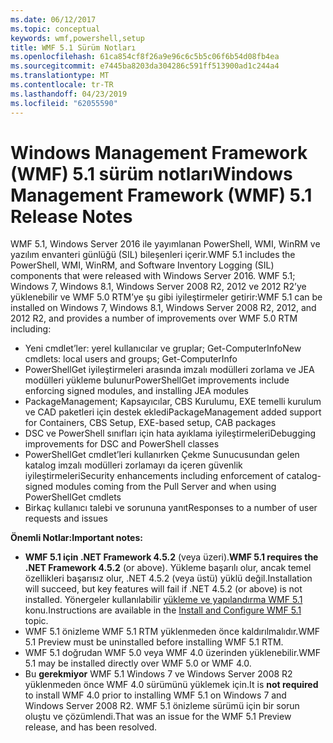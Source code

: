 ```yaml
---
ms.date: 06/12/2017
ms.topic: conceptual
keywords: wmf,powershell,setup
title: WMF 5.1 Sürüm Notları
ms.openlocfilehash: 61ca854cf8f26a9e96c6c5b5c06f6b54d08fb4ea
ms.sourcegitcommit: e7445ba8203da304286c591ff513900ad1c244a4
ms.translationtype: MT
ms.contentlocale: tr-TR
ms.lasthandoff: 04/23/2019
ms.locfileid: "62055590"
---
```

# <a name="windows-management-framework-wmf-51-release-notes"></a><span data-ttu-id="eb84f-103">Windows Management Framework (WMF) 5.1 sürüm notları</span><span class="sxs-lookup"><span data-stu-id="eb84f-103">Windows Management Framework (WMF) 5.1 Release Notes</span></span>

<span data-ttu-id="eb84f-104">WMF 5.1, Windows Server 2016 ile yayımlanan PowerShell, WMI, WinRM ve yazılım envanteri günlüğü (SIL) bileşenleri içerir.</span><span class="sxs-lookup"><span data-stu-id="eb84f-104">WMF 5.1 includes the PowerShell, WMI, WinRM, and Software Inventory Logging (SIL) components that were released with Windows Server 2016.</span></span>
<span data-ttu-id="eb84f-105">WMF 5.1; Windows 7, Windows 8.1, Windows Server 2008 R2, 2012 ve 2012 R2’ye yüklenebilir ve WMF 5.0 RTM’ye şu gibi iyileştirmeler getirir:</span><span class="sxs-lookup"><span data-stu-id="eb84f-105">WMF 5.1 can be installed on Windows 7, Windows 8.1, Windows Server 2008 R2, 2012, and 2012 R2, and provides a number of improvements over WMF 5.0 RTM including:</span></span>

- <span data-ttu-id="eb84f-106">Yeni cmdlet’ler: yerel kullanıcılar ve gruplar; Get-ComputerInfo</span><span class="sxs-lookup"><span data-stu-id="eb84f-106">New cmdlets: local users and groups; Get-ComputerInfo</span></span>
- <span data-ttu-id="eb84f-107">PowerShellGet iyileştirmeleri arasında imzalı modülleri zorlama ve JEA modülleri yükleme bulunur</span><span class="sxs-lookup"><span data-stu-id="eb84f-107">PowerShellGet improvements include enforcing signed modules, and installing JEA modules</span></span>
- <span data-ttu-id="eb84f-108">PackageManagement; Kapsayıcılar, CBS Kurulumu, EXE temelli kurulum ve CAD paketleri için destek ekledi</span><span class="sxs-lookup"><span data-stu-id="eb84f-108">PackageManagement added support for Containers, CBS Setup, EXE-based setup, CAB packages</span></span>
- <span data-ttu-id="eb84f-109">DSC ve PowerShell sınıfları için hata ayıklama iyileştirmeleri</span><span class="sxs-lookup"><span data-stu-id="eb84f-109">Debugging improvements for DSC and PowerShell classes</span></span>
- <span data-ttu-id="eb84f-110">PowerShellGet cmdlet’leri kullanırken Çekme Sunucusundan gelen katalog imzalı modülleri zorlamayı da içeren güvenlik iyileştirmeleri</span><span class="sxs-lookup"><span data-stu-id="eb84f-110">Security enhancements including enforcement of catalog-signed modules coming from the Pull Server and when using PowerShellGet cmdlets</span></span>
- <span data-ttu-id="eb84f-111">Birkaç kullanıcı talebi ve sorununa yanıt</span><span class="sxs-lookup"><span data-stu-id="eb84f-111">Responses to a number of user requests and issues</span></span>

<span data-ttu-id="eb84f-112">**Önemli Notlar:**</span><span class="sxs-lookup"><span data-stu-id="eb84f-112">**Important notes:**</span></span>

- <span data-ttu-id="eb84f-113">**WMF 5.1 için .NET Framework 4.5.2** (veya üzeri).</span><span class="sxs-lookup"><span data-stu-id="eb84f-113">**WMF 5.1 requires the .NET Framework 4.5.2** (or above).</span></span> <span data-ttu-id="eb84f-114">Yükleme başarılı olur, ancak temel özellikleri başarısız olur, .NET 4.5.2 (veya üstü) yüklü değil.</span><span class="sxs-lookup"><span data-stu-id="eb84f-114">Installation will succeed, but key features will fail if .NET 4.5.2 (or above) is not installed.</span></span> <span data-ttu-id="eb84f-115">Yönergeler kullanılabilir [yükleme ve yapılandırma WMF 5.1](https://msdn.microsoft.com/powershell/wmf/5.1/install-configure) konu.</span><span class="sxs-lookup"><span data-stu-id="eb84f-115">Instructions are available in the [Install and Configure WMF 5.1](https://msdn.microsoft.com/powershell/wmf/5.1/install-configure) topic.</span></span>
- <span data-ttu-id="eb84f-116">WMF 5.1 önizleme WMF 5.1 RTM yüklenmeden önce kaldırılmalıdır.</span><span class="sxs-lookup"><span data-stu-id="eb84f-116">WMF 5.1 Preview must be uninstalled before installing WMF 5.1 RTM.</span></span>
- <span data-ttu-id="eb84f-117">WMF 5.1 doğrudan WMF 5.0 veya WMF 4.0 üzerinden yüklenebilir.</span><span class="sxs-lookup"><span data-stu-id="eb84f-117">WMF 5.1 may be installed directly over WMF 5.0 or WMF 4.0.</span></span>
- <span data-ttu-id="eb84f-118">Bu __gerekmiyor__ WMF 5.1 Windows 7 ve Windows Server 2008 R2 yüklenmeden önce WMF 4.0 sürümünü yüklemek için.</span><span class="sxs-lookup"><span data-stu-id="eb84f-118">It is __not required__ to install WMF 4.0 prior to installing WMF 5.1 on Windows 7 and Windows Server 2008 R2.</span></span> <span data-ttu-id="eb84f-119">WMF 5.1 önizleme sürümü için bir sorun oluştu ve çözümlendi.</span><span class="sxs-lookup"><span data-stu-id="eb84f-119">That was an issue for the WMF 5.1 Preview release, and has been resolved.</span></span>
